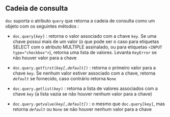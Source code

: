 ## Cadeia de consulta

`doc` suporta o atributo `query` que retorna a cadeia de consulta como um objeto com os seguintes métodos :

- <code>doc.query[<i>key</i>]</code> : retorna o valor associado com a chave _`key`_. Se uma chave possui mais de um valor (o que pode ser o caso para etiquetas SELECT com o atributo MULTIPLE assinalado, ou para etiquetas `<INPUT type="checkbox">`), retorna uma lista de valores. Levanta `KeyError` se não houver valor para a chave

- <code>doc.query.getfirst(<i>key[,default]</i>)</code> : retorna o primeiro valor para a chave _`key`_. Se nenhum valor estiver associado com a chave, retorna _`default`_ se fornecido, caso contrário retorna `None`

- <code>doc.query.getlist(<i>key</i>)</code> : retorna a lista de valores associados com a chave _`key`_ (a lista vazia se não houver nenhum valor para a chave)

- <code>doc.query.getvalue(<i>key[,default]</i>)</code> : o mesmo que `doc.query[key]`, mas retorna _`default`_ ou `None` se não houver nenhum valor para a chave